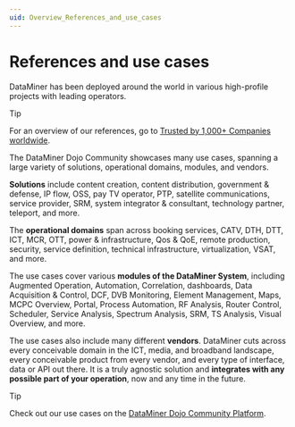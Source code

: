 ```yaml
---
uid: Overview_References_and_use_cases
---
```

# References and use cases

DataMiner has been deployed around the world in various high-profile projects with leading operators.

> [!TIP]
> For an overview of our references, go to [Trusted by 1,000+ Companies worldwide](https://skyline.be/skyline/users/).

The DataMiner Dojo Community showcases many use cases, spanning a large variety of solutions, operational domains, modules, and vendors.

**Solutions** include content creation, content distribution, government & defense, IP flow, OSS, pay TV operator, PTP, satellite communications, service provider, SRM, system integrator & consultant, technology partner, teleport, and more.

The **operational domains** span across booking services, CATV, DTH, DTT, ICT, MCR, OTT, power & infrastructure, Qos & QoE, remote production, security, service definition, technical infrastructure, virtualization, VSAT, and more.

The use cases cover various **modules of the DataMiner System**, including Augmented Operation, Automation, Correlation, dashboards, Data Acquisition & Control, DCF, DVB Monitoring, Element Management, Maps, MCPC Overview, Portal, Process Automation, RF Analysis, Router Control, Scheduler, Service Analysis, Spectrum Analysis, SRM, TS Analysis, Visual Overview, and more.

The use cases also include many different **vendors**. DataMiner cuts across every conceivable domain in the ICT, media, and broadband landscape, every conceivable product from every vendor, and every type of interface, data or API out there. It is a truly agnostic solution and **integrates with any possible part of your operation**, now and any time in the future.

> [!TIP]
> Check out our use cases on the [DataMiner Dojo Community Platform](https://community.dataminer.services/use-cases/).

